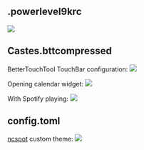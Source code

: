 ## .powerlevel9krc

![](https://giant.gfycat.com/OrderlyMixedFawn.gif)

## Castes.bttcompressed

BetterTouchTool TouchBar configuration:
![](https://imgur.com/oZCdkwm.png)

Opening calendar widget:
![](https://imgur.com/zDc3xK7.png)

With Spotify playing:
![](https://imgur.com/K9tB7YC.png)

## config.toml

[ncspot](https://github.com/hrkfdn/ncspot) custom theme:
![](https://imgur.com/XEeJlo4.png)
